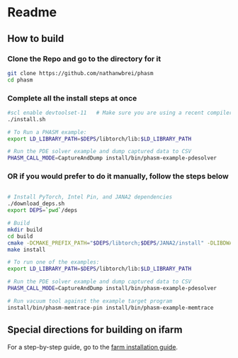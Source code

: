 
# Readme


## How to build


### Clone the Repo and go to the directory for it
```bash
git clone https://github.com/nathanwbrei/phasm
cd phasm
```

### Complete all the install steps at once
```bash
#scl enable devtoolset-11   # Make sure you are using a recent compiler
./install.sh

# To Run a PHASM example: 
export LD_LIBRARY_PATH=$DEPS/libtorch/lib:$LD_LIBRARY_PATH

# Run the PDE solver example and dump captured data to CSV
PHASM_CALL_MODE=CaptureAndDump install/bin/phasm-example-pdesolver
```

### OR if you would prefer to do it manually, follow the steps below

```bash

# Install PyTorch, Intel Pin, and JANA2 dependencies
./download_deps.sh
export DEPS=`pwd`/deps

# Build 
mkdir build
cd build
cmake -DCMAKE_PREFIX_PATH="$DEPS/libtorch;$DEPS/JANA2/install" -DLIBDWARF_DIR="$DEPS/libdwarf-0.3.4/installdir" -DPIN_ROOT="$DEPS/pin" ..
make install

# To run one of the examples:
export LD_LIBRARY_PATH=$DEPS/libtorch/lib:$LD_LIBRARY_PATH

# Run the PDE solver example and dump captured data to CSV
PHASM_CALL_MODE=CaptureAndDump install/bin/phasm-example-pdesolver

# Run vacuum tool against the example target program
install/bin/phasm-memtrace-pin install/bin/phasm-example-memtrace
```

## Special directions for building on ifarm

For a step-by-step guide, go to the [farm installation guide](https://github.com/nathanwbrei/phasm/blob/farm-install/farm_guide.md).

